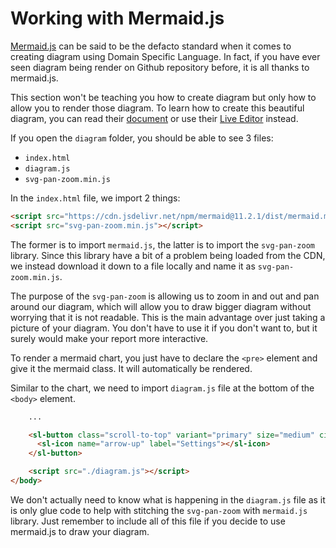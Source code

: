 # Working with Mermaid.js

[Mermaid.js](https://mermaid.js.org) can be said to be the defacto standard when it comes to creating diagram using Domain Specific Language. In fact, if you have ever seen diagram being render on Github repository before, it is all thanks to mermaid.js.

This section won't be teaching you how to create diagram but only how to allow you to render those diagram. To learn how to create this beautiful diagram, you can read their [document](https://mermaid.js.org/syntax/flowchart.html) or use their [Live Editor](https://mermaid.live) instead. 

If you open the `diagram` folder, you should be able to see 3 files:

- `index.html`
- `diagram.js`
- `svg-pan-zoom.min.js`

In the `index.html` file, we import 2 things:

```html
<script src="https://cdn.jsdelivr.net/npm/mermaid@11.2.1/dist/mermaid.min.js"></script>
<script src="svg-pan-zoom.min.js"></script>
```

The former is to import `mermaid.js`, the latter is to import the `svg-pan-zoom` library. Since this library have a bit of a problem being loaded from the CDN, we instead download it down to a file locally and name it as `svg-pan-zoom.min.js`.

The purpose of the `svg-pan-zoom` is allowing us to zoom in and out and pan around our diagram, which will allow you to draw bigger diagram without worrying that it is not readable. This is the main advantage over just taking a picture of your diagram. You don't have to use it if you don't want to, but it surely would make your report more interactive.

To render a mermaid chart, you just have to declare the `<pre>` element and give it the mermaid class. It will automatically be rendered.

Similar to the chart, we need to import `diagram.js` file at the bottom of the `<body>` element.

```html
    ...

    <sl-button class="scroll-to-top" variant="primary" size="medium" circle onclick="scrollToTop()">
      <sl-icon name="arrow-up" label="Settings"></sl-icon>
    </sl-button>

    <script src="./diagram.js"></script>
</body>
```

We don't actually need to know what is happening in the `diagram.js` file as it is only glue code to help with stitching the `svg-pan-zoom` with `mermaid.js` library. Just remember to include all of this file if you decide to use mermaid.js to draw your diagram.

